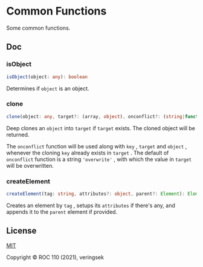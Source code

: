 # Common Functions

Some common functions. 

## Doc

### isObject

```ts
isObject(object: any): boolean
```

Determines if `object` is an object. 

### clone

```ts
clone(object: any, target?: (array, object), onconflict?: (string|function)): any
```

Deep clones an `object` into `target` if `target` exists. The cloned object will be returned.

The `onconflict` function will be used along with `key` , `target` and `object` , whenever the cloning `key` already exists in `target` . The default of `onconflict` function is a string `'overwrite'` , with which the value in `target` will be overwritten.

### createElement

```ts
createElement(tag: string, attributes?: object, parent?: Element): Element
```

Creates an element by `tag` , setups its `attributes` if there's any, and appends it to the `parent` element if provided.

## License

[MIT](http://opensource.org/licenses/MIT)

Copyright © ROC 110 (2021), veringsek
